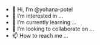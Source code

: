 - 👋 Hi, I’m @yohana-potel
- 👀 I’m interested in ...
- 🌱 I’m currently learning ...
- 💞️ I’m looking to collaborate on ...
- 📫 How to reach me ...

<!---
yohana-potel/yohana-potel is a ✨ special ✨ repository because its `README.md` (this file) appears on your GitHub profile.
You can click the Preview link to take a look at your changes.
--->
